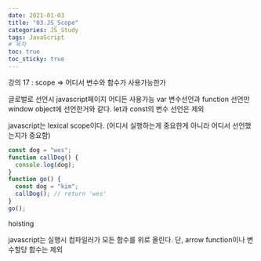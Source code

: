 ```yaml
---
date: 2021-01-03
title: "03.JS_Scope"
categories: JS_Study
tags: JavaScript
# 목차
toc: true
toc_sticky: true
---
```


강의 17 : scope
=> 어디서 변수와 함수가 사용가능한가

글로벌로 선언시 javascript페이지 어디든 사용가능
var 변수선언과 function 선언만 window object에 선언한거와 같다. let과 const의 변수 선언은 제외

javascript는 lexical scope이다. (어디서 실행하는게 중요한게 아니라 어디서 선언했는지가 중요함)

```javascript
const dog = "wes";
function callDog() {
  console.log(dog);
}
function go() {
  const dog = "kim";
  callDog(); // return 'wes'
}
go();
```

hoisting

javascript는 실행시 컴파일러가 모든 함수를 위로 올린다.
단, arrow function이나 변수할당 함수는 제외
